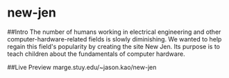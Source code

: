 # new-jen

##Intro
The number of humans working in electrical engineering and other computer-hardware-related fields is slowly diminishing. 
We wanted to help regain this field's popularity by creating the site New Jen. Its purpose is to teach children about
the fundamentals of computer hardware.

##Live Preview
marge.stuy.edu/~jason.kao/new-jen
